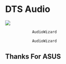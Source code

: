 # DTS Audio

<img src="https://raw.githubusercontent.com/ArtStarOS/android_vendor_AudioWizard/Q/dts.png">

```bash
            AudioWizard
```
```bash
            AudioWizard
```

## Thanks For ASUS